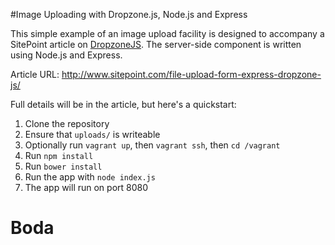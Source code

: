 #Image Uploading with Dropzone.js, Node.js and Express

This simple example of an image upload facility is designed to accompany a SitePoint article on [DropzoneJS](http://www.dropzonejs.com). The server-side component is written using Node.js and Express.

Article URL: http://www.sitepoint.com/file-upload-form-express-dropzone-js/

Full details will be in the article, but here's a quickstart:

1. Clone the repository
2. Ensure that `uploads/` is writeable
3. Optionally run `vagrant up`, then `vagrant ssh`, then `cd /vagrant`
4. Run `npm install`
5. Run `bower install`
6. Run the app with `node index.js`
7. The app will run on port 8080
# Boda
